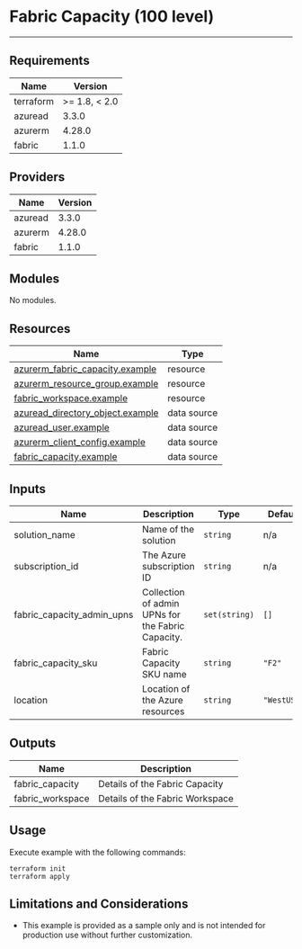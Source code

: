 <!-- BEGIN_TF_DOCS -->
# Fabric Capacity (100 level)

---

## Requirements

| Name      | Version       |
|-----------|---------------|
| terraform | >= 1.8, < 2.0 |
| azuread   | 3.3.0         |
| azurerm   | 4.28.0        |
| fabric    | 1.1.0         |

## Providers

| Name    | Version |
|---------|---------|
| azuread | 3.3.0   |
| azurerm | 4.28.0  |
| fabric  | 1.1.0   |

## Modules

No modules.

## Resources

| Name                                                                                                                                   | Type        |
|----------------------------------------------------------------------------------------------------------------------------------------|-------------|
| [azurerm_fabric_capacity.example](https://registry.terraform.io/providers/hashicorp/azurerm/4.28.0/docs/resources/fabric_capacity)     | resource    |
| [azurerm_resource_group.example](https://registry.terraform.io/providers/hashicorp/azurerm/4.28.0/docs/resources/resource_group)       | resource    |
| [fabric_workspace.example](https://registry.terraform.io/providers/microsoft/fabric/1.1.0/docs/resources/workspace)                    | resource    |
| [azuread_directory_object.example](https://registry.terraform.io/providers/hashicorp/azuread/3.3.0/docs/data-sources/directory_object) | data source |
| [azuread_user.example](https://registry.terraform.io/providers/hashicorp/azuread/3.3.0/docs/data-sources/user)                         | data source |
| [azurerm_client_config.example](https://registry.terraform.io/providers/hashicorp/azurerm/4.28.0/docs/data-sources/client_config)      | data source |
| [fabric_capacity.example](https://registry.terraform.io/providers/microsoft/fabric/1.1.0/docs/data-sources/capacity)                   | data source |

## Inputs

| Name                          | Description                                       | Type          | Default     | Required |
|-------------------------------|---------------------------------------------------|---------------|-------------|:--------:|
| solution\_name                | Name of the solution                              | `string`      | n/a         |   yes    |
| subscription\_id              | The Azure subscription ID                         | `string`      | n/a         |   yes    |
| fabric\_capacity\_admin\_upns | Collection of admin UPNs for the Fabric Capacity. | `set(string)` | `[]`        |    no    |
| fabric\_capacity\_sku         | Fabric Capacity SKU name                          | `string`      | `"F2"`      |    no    |
| location                      | Location of the Azure resources                   | `string`      | `"WestUS3"` |    no    |

## Outputs

| Name              | Description                     |
|-------------------|---------------------------------|
| fabric\_capacity  | Details of the Fabric Capacity  |
| fabric\_workspace | Details of the Fabric Workspace |

## Usage

Execute example with the following commands:

```shell
terraform init
terraform apply
```

## Limitations and Considerations

- This example is provided as a sample only and is not intended for production use without further customization.
<!-- END_TF_DOCS -->